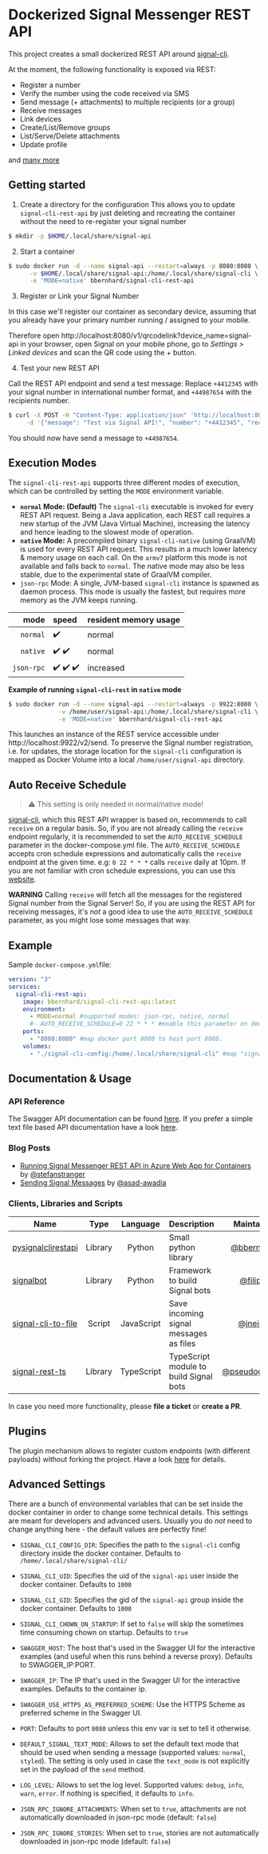 # Dockerized Signal Messenger REST API

This project creates a small dockerized REST API around [signal-cli](https://github.com/AsamK/signal-cli).

At the moment, the following functionality is exposed via REST:

- Register a number
- Verify the number using the code received via SMS
- Send message (+ attachments) to multiple recipients (or a group)
- Receive messages
- Link devices
- Create/List/Remove groups
- List/Serve/Delete attachments
- Update profile

and [many more](https://bbernhard.github.io/signal-cli-rest-api/)


## Getting started

1. Create a directory for the configuration
This allows you to update `signal-cli-rest-api` by just deleting and recreating the container without the need to re-register your signal number

```bash
$ mkdir -p $HOME/.local/share/signal-api
```


2. Start a container

```bash
$ sudo docker run -d --name signal-api --restart=always -p 8080:8080 \
      -v $HOME/.local/share/signal-api:/home/.local/share/signal-cli \
      -e 'MODE=native' bbernhard/signal-cli-rest-api
```

3. Register or Link your Signal Number

In this case we'll register our container as secondary device, assuming that you already have your primary number running / assigned to your mobile.

Therefore open http://localhost:8080/v1/qrcodelink?device_name=signal-api in your browser, open Signal on your mobile phone, go to _Settings > Linked devices_ and scan the QR code using the _+_ button.

4. Test your new REST API

Call the REST API endpoint and send a test message: Replace `+4412345` with your signal number in international number format, and `+44987654` with the recipients number.

```bash
$ curl -X POST -H "Content-Type: application/json" 'http://localhost:8080/v2/send' \
     -d '{"message": "Test via Signal API!", "number": "+4412345", "recipients": [ "+44987654" ]}'
```

You should now have send a message to `+44987654`.

## Execution Modes

The `signal-cli-rest-api` supports three different modes of execution, which can be controlled by setting the `MODE` environment variable.

* **`normal` Mode: (Default)** The `signal-cli` executable is invoked for every REST API request. Being a Java application, each REST call requires a new startup of the JVM (Java Virtual Machine), increasing the latency and hence leading to the slowest mode of operation.
* **`native` Mode:** A precompiled binary `signal-cli-native` (using GraalVM) is used for every REST API request. This results in a much lower latency & memory usage on each call. On the `armv7` platform this mode is not available and falls back to `normal`. The native mode may also be less stable, due to the experimental state of GraalVM compiler.
* `json-rpc` Mode: A single, JVM-based `signal-cli` instance is spawned as daemon process. This mode is usually the fastest, but requires more memory as the JVM keeps running.


|     mode     |    speed    |    resident memory usage |
|-------------:|:------------|:------------|
|   `normal`    |    :heavy_check_mark:       | normal
|   `native`    |    :heavy_check_mark: :heavy_check_mark:    | normal
|   `json-rpc`  |    :heavy_check_mark: :heavy_check_mark: :heavy_check_mark: | increased


**Example of running `signal-cli-rest` in `native` mode**

```bash
$ sudo docker run -d --name signal-api --restart=always -p 9922:8080 \
              -v /home/user/signal-api:/home/.local/share/signal-cli \
              -e 'MODE=native' bbernhard/signal-cli-rest-api
```

This launches an instance of the REST service accessible under http://localhost:9922/v2/send. To preserve the Signal number registration, i.e. for updates, the storage location for the `signal-cli` configuration is mapped as Docker Volume into a local `/home/user/signal-api` directory.


## Auto Receive Schedule

> :warning: This setting is only needed in normal/native mode!

[signal-cli](https://github.com/AsamK/signal-cli), which this REST API wrapper is based on, recommends to call `receive` on a regular basis. So, if you are not already calling the `receive` endpoint regularly, it is recommended to set the `AUTO_RECEIVE_SCHEDULE` parameter in the docker-compose.yml file. The `AUTO_RECEIVE_SCHEDULE` accepts cron schedule expressions and automatically calls the `receive` endpoint at the given time. e.g: `0 22 * * *` calls `receive` daily at 10pm. If you are not familiar with cron schedule expressions, you can use this [website](https://crontab.guru).

**WARNING** Calling `receive` will fetch all the messages for the registered Signal number from the Signal Server! So, if you are using the REST API for receiving messages, it's _not_ a good idea to use the `AUTO_RECEIVE_SCHEDULE` parameter, as you might lose some messages that way.

## Example

Sample `docker-compose.yml`file:

```yaml
version: "3"
services:
  signal-cli-rest-api:
    image: bbernhard/signal-cli-rest-api:latest
    environment:
      - MODE=normal #supported modes: json-rpc, native, normal
      #- AUTO_RECEIVE_SCHEDULE=0 22 * * * #enable this parameter on demand (see description below)
    ports:
      - "8080:8080" #map docker port 8080 to host port 8080.
    volumes:
      - "./signal-cli-config:/home/.local/share/signal-cli" #map "signal-cli-config" folder on host system into docker container. the folder contains the password and cryptographic keys when a new number is registered
```

## Documentation & Usage

### API Reference

The Swagger API documentation can be found [here](https://bbernhard.github.io/signal-cli-rest-api/). If you prefer a simple text file based API documentation have a look [here](https://github.com/bbernhard/signal-cli-rest-api/blob/master/doc/EXAMPLES.md).

### Blog Posts

- [Running Signal Messenger REST API in Azure Web App for Containers](https://stefanstranger.github.io/2021/06/01/RunningSignalRESTAPIinAppService/) by [@stefanstranger](https://github.com/stefanstranger)
- [Sending Signal Messages](https://blog.aawadia.dev/2023/04/24/signal-api/) by [@asad-awadia](https://github.com/asad-awadia)

### Clients, Libraries and Scripts

|     Name    | Type | Language | Description |Maintainer |
| ------------- |:------:|:-----:|---|:-----:|
| [pysignalclirestapi](https://pypi.org/project/pysignalclirestapi/) | Library | Python | Small python library | [@bbernhard](https://github.com/bbernhard)
| [signalbot](https://pypi.org/project/signalbot/) | Library | Python | Framework to build Signal bots | [@filipre](https://github.com/filipre)
| [signal-cli-to-file](https://github.com/jneidel/signal-cli-to-file) | Script | JavaScript | Save incoming signal messages as files | [@jneidel](https://github.com/jneidel) |
| [signal-rest-ts](https://www.npmjs.com/package/signal-rest-ts) | Library | TypeScript | TypeScript module to build Signal bots | [@pseudogeneric](https://github.com/pseudogeneric) |

In case you need more functionality, please **file a ticket** or **create a PR**.

## Plugins

The plugin mechanism allows to register custom endpoints (with different payloads) without forking the project. Have a look [here](https://github.com/bbernhard/signal-cli-rest-api/tree/master/plugins) for details.

## Advanced Settings
There are a bunch of environmental variables that can be set inside the docker container in order to change some technical details. This settings are meant for developers and advanced users. Usually you do *not* need to change anything here - the default values are perfectly fine!

* `SIGNAL_CLI_CONFIG_DIR`: Specifies the path to the `signal-cli` config directory inside the docker container. Defaults to `/home/.local/share/signal-cli/`

* `SIGNAL_CLI_UID`: Specifies the uid of the `signal-api` user inside the docker container. Defaults to `1000`

* `SIGNAL_CLI_GID`: Specifies the gid of the `signal-api` group inside the docker container. Defaults to `1000`

* `SIGNAL_CLI_CHOWN_ON_STARTUP`: If set to `false` will skip the sometimes time consuming chown on startup. Defaults to `true`

* `SWAGGER_HOST`: The host that's used in the Swagger UI for the interactive examples (and useful when this runs behind a reverse proxy). Defaults to SWAGGER_IP:PORT.

* `SWAGGER_IP`: The IP that's used in the Swagger UI for the interactive examples. Defaults to the container ip.

* `SWAGGER_USE_HTTPS_AS_PREFERRED_SCHEME`: Use the HTTPS Scheme as preferred scheme in the Swagger UI.

* `PORT`: Defaults to port `8080` unless this env var is set to tell it otherwise.

* `DEFAULT_SIGNAL_TEXT_MODE`: Allows to set the default text mode that should be used when sending a message (supported values: `normal`, `styled`). The setting is only used in case the `text_mode` is not explicitly set in the payload of the `send` method.

* `LOG_LEVEL`: Allows to set the log level. Supported values: `debug`, `info`, `warn`, `error`. If nothing is specified, it defaults to `info`.

* `JSON_RPC_IGNORE_ATTACHMENTS`: When set to `true`, attachments are not automatically downloaded in json-rpc mode (default: `false`)
* `JSON_RPC_IGNORE_STORIES`: When set to `true`, stories are not automatically downloaded in json-rpc mode (default: `false`)
